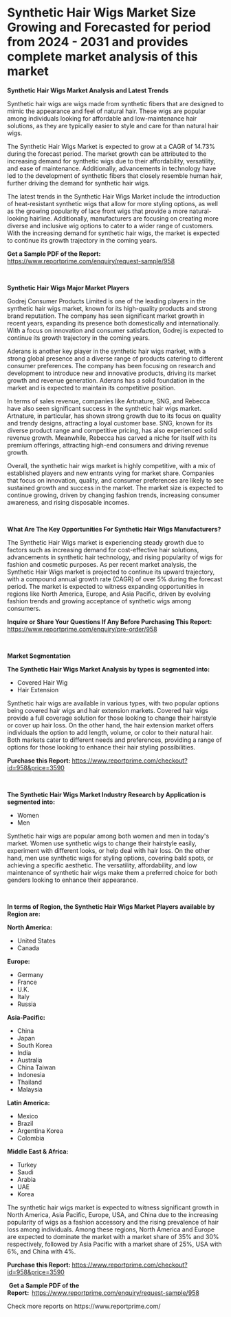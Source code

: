 <p><h1>Synthetic Hair Wigs Market Size Growing and Forecasted for period from 2024 - 2031 and provides complete market analysis of this market</h1></p><p><strong>Synthetic Hair Wigs Market Analysis and Latest Trends</strong></p>
<p><p>Synthetic hair wigs are wigs made from synthetic fibers that are designed to mimic the appearance and feel of natural hair. These wigs are popular among individuals looking for affordable and low-maintenance hair solutions, as they are typically easier to style and care for than natural hair wigs.</p><p>The Synthetic Hair Wigs Market is expected to grow at a CAGR of 14.73% during the forecast period. The market growth can be attributed to the increasing demand for synthetic wigs due to their affordability, versatility, and ease of maintenance. Additionally, advancements in technology have led to the development of synthetic fibers that closely resemble human hair, further driving the demand for synthetic hair wigs.</p><p>The latest trends in the Synthetic Hair Wigs Market include the introduction of heat-resistant synthetic wigs that allow for more styling options, as well as the growing popularity of lace front wigs that provide a more natural-looking hairline. Additionally, manufacturers are focusing on creating more diverse and inclusive wig options to cater to a wider range of customers. With the increasing demand for synthetic hair wigs, the market is expected to continue its growth trajectory in the coming years.</p></p>
<p><strong>Get a Sample PDF of the Report:&nbsp;</strong> <a href="https://www.reportprime.com/enquiry/request-sample/958">https://www.reportprime.com/enquiry/request-sample/958</a></p>
<p>&nbsp;</p>
<p><strong>Synthetic Hair Wigs Major Market Players</strong></p>
<p><p>Godrej Consumer Products Limited is one of the leading players in the synthetic hair wigs market, known for its high-quality products and strong brand reputation. The company has seen significant market growth in recent years, expanding its presence both domestically and internationally. With a focus on innovation and consumer satisfaction, Godrej is expected to continue its growth trajectory in the coming years.</p><p>Aderans is another key player in the synthetic hair wigs market, with a strong global presence and a diverse range of products catering to different consumer preferences. The company has been focusing on research and development to introduce new and innovative products, driving its market growth and revenue generation. Aderans has a solid foundation in the market and is expected to maintain its competitive position.</p><p>In terms of sales revenue, companies like Artnature, SNG, and Rebecca have also seen significant success in the synthetic hair wigs market. Artnature, in particular, has shown strong growth due to its focus on quality and trendy designs, attracting a loyal customer base. SNG, known for its diverse product range and competitive pricing, has also experienced solid revenue growth. Meanwhile, Rebecca has carved a niche for itself with its premium offerings, attracting high-end consumers and driving revenue growth.</p><p>Overall, the synthetic hair wigs market is highly competitive, with a mix of established players and new entrants vying for market share. Companies that focus on innovation, quality, and consumer preferences are likely to see sustained growth and success in the market. The market size is expected to continue growing, driven by changing fashion trends, increasing consumer awareness, and rising disposable incomes.</p></p>
<p>&nbsp;</p>
<p><strong>What Are The Key Opportunities For Synthetic Hair Wigs Manufacturers?</strong></p>
<p><p>The Synthetic Hair Wigs market is experiencing steady growth due to factors such as increasing demand for cost-effective hair solutions, advancements in synthetic hair technology, and rising popularity of wigs for fashion and cosmetic purposes. As per recent market analysis, the Synthetic Hair Wigs market is projected to continue its upward trajectory, with a compound annual growth rate (CAGR) of over 5% during the forecast period. The market is expected to witness expanding opportunities in regions like North America, Europe, and Asia Pacific, driven by evolving fashion trends and growing acceptance of synthetic wigs among consumers.</p></p>
<p><strong>Inquire or Share Your Questions If Any Before Purchasing This Report:</strong> <a href="https://www.reportprime.com/enquiry/pre-order/958">https://www.reportprime.com/enquiry/pre-order/958</a></p>
<p>&nbsp;</p>
<p><strong>Market Segmentation</strong></p>
<p><strong>The Synthetic Hair Wigs Market Analysis by types is segmented into:</strong></p>
<p><ul><li>Covered Hair Wig</li><li>Hair Extension</li></ul></p>
<p><p>Synthetic hair wigs are available in various types, with two popular options being covered hair wigs and hair extension markets. Covered hair wigs provide a full coverage solution for those looking to change their hairstyle or cover up hair loss. On the other hand, the hair extension market offers individuals the option to add length, volume, or color to their natural hair. Both markets cater to different needs and preferences, providing a range of options for those looking to enhance their hair styling possibilities.</p></p>
<p><strong>Purchase this Report:&nbsp;</strong><a href="https://www.reportprime.com/checkout?id=958&price=3590">https://www.reportprime.com/checkout?id=958&price=3590</a></p>
<p>&nbsp;</p>
<p><strong>The Synthetic Hair Wigs Market Industry Research by Application is segmented into:</strong></p>
<p><ul><li>Women</li><li>Men</li></ul></p>
<p><p>Synthetic hair wigs are popular among both women and men in today's market. Women use synthetic wigs to change their hairstyle easily, experiment with different looks, or help deal with hair loss. On the other hand, men use synthetic wigs for styling options, covering bald spots, or achieving a specific aesthetic. The versatility, affordability, and low maintenance of synthetic hair wigs make them a preferred choice for both genders looking to enhance their appearance.</p></p>
<p>&nbsp;</p>
<p><strong>In terms of Region, the Synthetic Hair Wigs Market Players available by Region are:</strong></p>
<p>
    <p> <strong> North America: </strong>
        <ul>
            <li>United States</li>
            <li>Canada</li>
        </ul>
        </p> 
    <p> <strong> Europe: </strong>
        <ul>
            <li>Germany</li>
            <li>France</li>
            <li>U.K.</li>
            <li>Italy</li>
            <li>Russia</li>
        </ul>
        </p> 
    <p> <strong> Asia-Pacific: </strong>
        <ul>
            <li>China</li>
            <li>Japan</li>
            <li>South Korea</li>
            <li>India</li>
            <li>Australia</li>
            <li>China Taiwan</li>
            <li>Indonesia</li>
            <li>Thailand</li>
            <li>Malaysia</li>
        </ul>
        </p> 
    <p> <strong> Latin America: </strong>
        <ul>
            <li>Mexico</li>
            <li>Brazil</li>
            <li>Argentina Korea</li>
            <li>Colombia</li>
        </ul>
        </p> 
    <p> <strong> Middle East & Africa: </strong>
        <ul>
            <li>Turkey</li>
            <li>Saudi</li>
            <li>Arabia</li>
            <li>UAE</li>
            <li>Korea</li>
        </ul>
    </p>
    </p>
<p><p>The synthetic hair wigs market is expected to witness significant growth in North America, Asia Pacific, Europe, USA, and China due to the increasing popularity of wigs as a fashion accessory and the rising prevalence of hair loss among individuals. Among these regions, North America and Europe are expected to dominate the market with a market share of 35% and 30% respectively, followed by Asia Pacific with a market share of 25%, USA with 6%, and China with 4%.</p></p>
<p><strong>Purchase this Report: </strong><a href="https://www.reportprime.com/checkout?id=958&price=3590">https://www.reportprime.com/checkout?id=958&price=3590</a></p>
<p>&nbsp;<strong>Get a Sample PDF of the Report:&nbsp;&nbsp;</strong><a href="https://www.reportprime.com/enquiry/request-sample/958">https://www.reportprime.com/enquiry/request-sample/958</a></p>
<p><strong></strong></p>
<p>Check more reports on https://www.reportprime.com/</p>